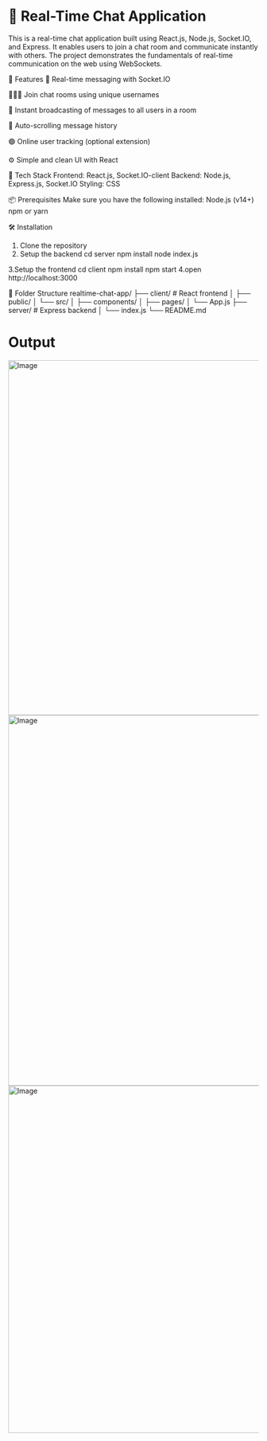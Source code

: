 # 💬 Real-Time Chat Application

This is a real-time chat application built using React.js, Node.js, Socket.IO, and Express. It enables users to join a chat room and communicate instantly with others. The project demonstrates the fundamentals of real-time communication on the web using WebSockets.


🚀 Features
🔗 Real-time messaging with Socket.IO

🧑‍🤝‍🧑 Join chat rooms using unique usernames

📡 Instant broadcasting of messages to all users in a room

📜 Auto-scrolling message history

🟢 Online user tracking (optional extension)

⚙️ Simple and clean UI with React

🧱 Tech Stack
Frontend: React.js, Socket.IO-client
Backend: Node.js, Express.js, Socket.IO
Styling: CSS

📦 Prerequisites
Make sure you have the following installed:
Node.js (v14+)
npm or yarn

🛠️ Installation
1. Clone the repository
2. Setup the backend
      cd server
      npm install
      node index.js

3.Setup the frontend
      cd client
      npm install
      npm start 
4.open http://localhost:3000

📁 Folder Structure
realtime-chat-app/
├── client/         # React frontend
│   ├── public/
│   └── src/
│       ├── components/
│       ├── pages/
│       └── App.js
├── server/         # Express backend
│   └── index.js
└── README.md
# Output
<img width="1296" height="713" alt="Image" src="https://github.com/user-attachments/assets/c205983d-615f-4c0f-90bf-d8c6a5d7c0d8" />
<img width="1289" height="744" alt="Image" src="https://github.com/user-attachments/assets/0ae6abe1-5fac-4419-a7ad-933d54ec1842" />
<img width="1287" height="698" alt="Image" src="https://github.com/user-attachments/assets/71c3828a-cd97-46e7-b042-21e98fef53d0" />
